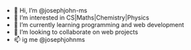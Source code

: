- 👋 Hi, I’m @josephjohn-ms
- 👀 I’m interested in CS|Maths|Chemistry|Physics
- 🌱 I’m currently learning programming and web development
- 💞️ I’m looking to collaborate on web projects
- 📫 ig me @josephjohnms

<!---
josephjohn-ms/josephjohn-ms is a ✨ special ✨ repository because its `README.md` (this file) appears on your GitHub profile.
You can click the Preview link to take a look at your changes.
--->
